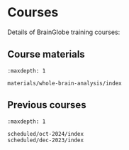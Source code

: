 # Courses

Details of BrainGlobe training courses:

## Course materials
```{toctree}
:maxdepth: 1

materials/whole-brain-analysis/index
```
## Previous courses
```{toctree}
:maxdepth: 1

scheduled/oct-2024/index
scheduled/dec-2023/index
```
